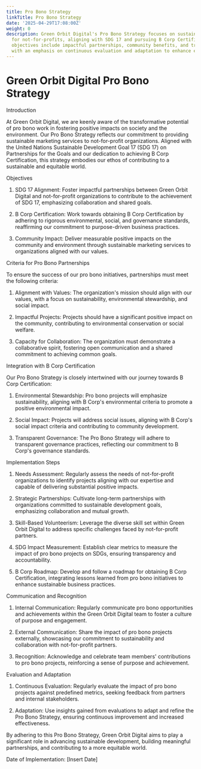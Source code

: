 ```yaml
---
title: Pro Bono Strategy
linkTitle: Pro Bono Strategy
date: '2025-04-29T17:08:00Z'
weight: 0
description: Green Orbit Digital's Pro Bono Strategy focuses on sustainable marketing
  for not-for-profits, aligning with SDG 17 and pursuing B Corp Certification. Key
  objectives include impactful partnerships, community benefits, and transparent governance,
  with an emphasis on continuous evaluation and adaptation to enhance effectiveness.
---
```



# Green Orbit Digital Pro Bono Strategy

Introduction

At Green Orbit Digital, we are keenly aware of the transformative potential of pro bono work in fostering positive impacts on society and the environment. Our Pro Bono Strategy reflects our commitment to providing sustainable marketing services to not-for-profit organizations. Aligned with the United Nations Sustainable Development Goal 17 (SDG 17) on Partnerships for the Goals and our dedication to achieving B Corp Certification, this strategy embodies our ethos of contributing to a sustainable and equitable world.

Objectives

1. SDG 17 Alignment: Foster impactful partnerships between Green Orbit Digital and not-for-profit organizations to contribute to the achievement of SDG 17, emphasizing collaboration and shared goals.

1. B Corp Certification: Work towards obtaining B Corp Certification by adhering to rigorous environmental, social, and governance standards, reaffirming our commitment to purpose-driven business practices.

1. Community Impact: Deliver measurable positive impacts on the community and environment through sustainable marketing services to organizations aligned with our values.

Criteria for Pro Bono Partnerships

To ensure the success of our pro bono initiatives, partnerships must meet the following criteria:

1. Alignment with Values: The organization's mission should align with our values, with a focus on sustainability, environmental stewardship, and social impact.

1. Impactful Projects: Projects should have a significant positive impact on the community, contributing to environmental conservation or social welfare.

1. Capacity for Collaboration: The organization must demonstrate a collaborative spirit, fostering open communication and a shared commitment to achieving common goals.

Integration with B Corp Certification

Our Pro Bono Strategy is closely intertwined with our journey towards B Corp Certification:

1. Environmental Stewardship: Pro bono projects will emphasize sustainability, aligning with B Corp's environmental criteria to promote a positive environmental impact.

1. Social Impact: Projects will address social issues, aligning with B Corp's social impact criteria and contributing to community development.

1. Transparent Governance: The Pro Bono Strategy will adhere to transparent governance practices, reflecting our commitment to B Corp's governance standards.

Implementation Steps

1. Needs Assessment: Regularly assess the needs of not-for-profit organizations to identify projects aligning with our expertise and capable of delivering substantial positive impacts.

1. Strategic Partnerships: Cultivate long-term partnerships with organizations committed to sustainable development goals, emphasizing collaboration and mutual growth.

1. Skill-Based Volunteerism: Leverage the diverse skill set within Green Orbit Digital to address specific challenges faced by not-for-profit partners.

1. SDG Impact Measurement: Establish clear metrics to measure the impact of pro bono projects on SDGs, ensuring transparency and accountability.

1. B Corp Roadmap: Develop and follow a roadmap for obtaining B Corp Certification, integrating lessons learned from pro bono initiatives to enhance sustainable business practices.

Communication and Recognition

1. Internal Communication: Regularly communicate pro bono opportunities and achievements within the Green Orbit Digital team to foster a culture of purpose and engagement.

1. External Communication: Share the impact of pro bono projects externally, showcasing our commitment to sustainability and collaboration with not-for-profit partners.

1. Recognition: Acknowledge and celebrate team members' contributions to pro bono projects, reinforcing a sense of purpose and achievement.

Evaluation and Adaptation

1. Continuous Evaluation: Regularly evaluate the impact of pro bono projects against predefined metrics, seeking feedback from partners and internal stakeholders.

1. Adaptation: Use insights gained from evaluations to adapt and refine the Pro Bono Strategy, ensuring continuous improvement and increased effectiveness.

By adhering to this Pro Bono Strategy, Green Orbit Digital aims to play a significant role in advancing sustainable development, building meaningful partnerships, and contributing to a more equitable world.

Date of Implementation: [Insert Date]